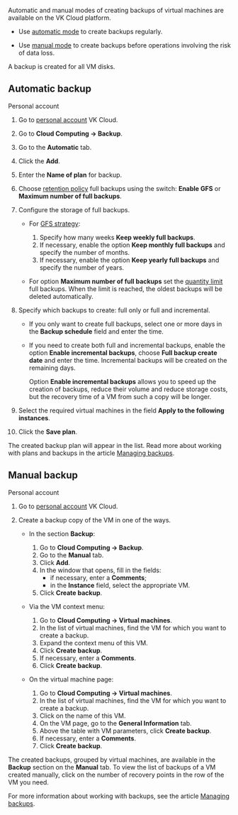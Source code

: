 Automatic and manual modes of creating backups of virtual machines are available on the VK Cloud platform.

- Use [automatic mode](#automatic_backup) to create backups regularly.

- Use [manual mode](#manual_backup) to create backups before operations involving the risk of data loss.

<info>

A backup is created for all VM disks.

</info>

## Automatic backup

<tabs>
<tablist>
<tab>Personal account</tab>
</tablist>
<tabpanel>

1. Go to [personal account](https://mcs.mail.ru/app/en) VK Cloud.
2. Go to **Cloud Computing → Backup**.
3. Go to the **Automatic** tab.
4. Click the **Add**.
5. Enter the **Name of plan** for backup.
6. Choose [retention policy](/en/manage/backups/retention-policy) full backups using the switch: **Enable GFS** or **Maximum number of full backups**.
7. Configure the storage of full backups.

   - For [GFS strategy](/en/manage/backups/retention-policy/gfs-backup):
      1. Specify how many weeks **Keep weekly full backups**.
      2. If necessary, enable the option **Keep monthly full backups** and specify the number of months.
      3. If necessary, enable the option **Keep yearly full backups** and specify the number of years.

   - For option **Maximum number of full backups** set the [quantity limit](/en/manage/backups/retention-policy/forward-incremental) full backups. When the limit is reached, the oldest backups will be deleted automatically.

8. Specify which backups to create: full only or full and incremental.

   - If you only want to create full backups, select one or more days in the **Backup schedule** field and enter the time.
   - If you need to create both full and incremental backups, enable the option **Enable incremental backups**, choose **Full backup create date** and enter the time. Incremental backups will be created on the remaining days.

      <info>

      Option **Enable incremental backups** allows you to speed up the creation of backups, reduce their volume and reduce storage costs, but the recovery time of a VM from such a copy will be longer.

      </info>

9. Select the required virtual machines in the field **Apply to the following instances**.
10. Click the **Save plan**.

</tabpanel>
</tabs>

The created backup plan will appear in the list. Read more about working with plans and backups in the article [Managing backups](../vm-backup-manage).

## Manual backup

<tabs>
<tablist>
<tab>Personal account</tab>
</tablist>
<tabpanel>

1. Go to [personal account](https://mcs.mail.ru/app/en) VK Cloud.
2. Create a backup copy of the VM in one of the ways.

   - In the section **Backup**:

      1. Go to **Cloud Computing → Backup**.
      2. Go to the **Manual** tab.
      3. Click **Add**.
      4. In the window that opens, fill in the fields:
         - if necessary, enter a **Comments**;
         - in the **Instance** field, select the appropriate VM.
      5. Click **Create backup**.

   - Via the VM context menu:

      1. Go to **Cloud Computing → Virtual machines**.
      2. In the list of virtual machines, find the VM for which you want to create a backup.
      3. Expand the context menu of this VM.
      4. Click **Create backup**.
      5. If necessary, enter a **Comments**.
      6. Click **Create backup**.

   - On the virtual machine page:

      1. Go to **Cloud Computing → Virtual machines**.
      2. In the list of virtual machines, find the VM for which you want to create a backup.
      3. Click on the name of this VM.
      4. On the VM page, go to the **General Information** tab.
      5. Above the table with VM parameters, click **Create backup**.
      6. If necessary, enter a **Comments**.
      7. Click **Create backup**.

</tabpanel>
</tabs>

The created backups, grouped by virtual machines, are available in the **Backup** section on the **Manual** tab. To view the list of backups of a VM created manually, click on the number of recovery points in the row of the VM you need.

For more information about working with backups, see the article [Managing backups](../vm-backup-manage).
